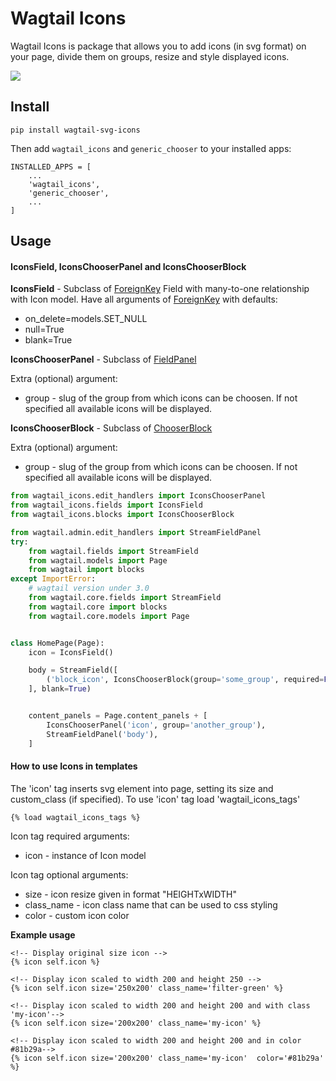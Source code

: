 # Wagtail Icons
Wagtail Icons is package that allows you to add icons (in svg format) on your page, divide them on groups, resize and style displayed icons.

![](images/wagtail_icons.gif)
## Install

```
pip install wagtail-svg-icons
```

Then add `wagtail_icons` and `generic_chooser` to your installed apps:

```
INSTALLED_APPS = [
    ...
    'wagtail_icons',
	'generic_chooser',
	...
]
```

## Usage

#### IconsField, IconsChooserPanel and IconsChooserBlock
**IconsField** - Subclass of [ForeignKey](https://docs.djangoproject.com/en/4.1/ref/models/fields/#foreignkey "ForeignKey") Field with many-to-one relationship with Icon model. Have all arguments of [ForeignKey](https://docs.djangoproject.com/en/4.1/ref/models/fields/#foreignkey "ForeignKey") with defaults:
- on_delete=models.SET_NULL
- null=True
- blank=True

**IconsChooserPanel** - Subclass of [FieldPanel](https://docs.wagtail.org/en/stable/reference/pages/panels.html#fieldpanel "FieldPanel")

Extra (optional) argument:
- group - slug of the group from which icons can be choosen. If not specified all available icons will be displayed.

**IconsChooserBlock** - Subclass of [ChooserBlock](https://github.com/wagtail/wagtail/blob/main/wagtail/blocks/field_block.py#L750 "ChooserBlock")

Extra (optional) argument:
- group - slug of the group from which icons can be choosen. If not specified all available icons will be displayed.

```python
from wagtail_icons.edit_handlers import IconsChooserPanel
from wagtail_icons.fields import IconsField
from wagtail_icons.blocks import IconsChooserBlock

from wagtail.admin.edit_handlers import StreamFieldPanel
try:
    from wagtail.fields import StreamField
    from wagtail.models import Page
    from wagtail import blocks
except ImportError:
    # wagtail version under 3.0
    from wagtail.core.fields import StreamField
    from wagtail.core import blocks
    from wagtail.core.models import Page


class HomePage(Page):
    icon = IconsField()

    body = StreamField([
        ('block_icon', IconsChooserBlock(group='some_group', required=False)),
    ], blank=True)


    content_panels = Page.content_panels + [
        IconsChooserPanel('icon', group='another_group'),
        StreamFieldPanel('body'),
    ]
```

#### How to use Icons in templates
The 'icon' tag inserts svg element into page, setting its size and custom_class (if specified). To use 'icon' tag load 'wagtail_icons_tags'
```
{% load wagtail_icons_tags %}
```
Icon tag required arguments:
- icon - instance of Icon model

Icon tag optional arguments:
- size - icon resize given in format "HEIGHTxWIDTH"
- class_name - icon class name that can be used to css styling
- color - custom icon color

**Example usage**
```
<!-- Display original size icon -->
{% icon self.icon %}

<!-- Display icon scaled to width 200 and height 250 -->
{% icon self.icon size='250x200' class_name='filter-green' %}

<!-- Display icon scaled to width 200 and height 200 and with class 'my-icon'-->
{% icon self.icon size='200x200' class_name='my-icon' %}

<!-- Display icon scaled to width 200 and height 200 and in color #81b29a-->
{% icon self.icon size='200x200' class_name='my-icon'  color='#81b29a' %}
```